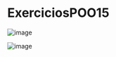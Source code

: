 # ExerciciosPOO15

![image](https://github.com/JoaoVictorArantes/ExerciciosPOO15/assets/80133673/20403e14-eafb-4ed1-8cbc-df244f7254be)

![image](https://github.com/JoaoVictorArantes/ExerciciosPOO15/assets/80133673/7e988d6e-899c-43ec-8f00-33e44beb106c)
